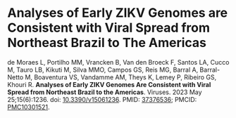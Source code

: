 # Analyses of Early ZIKV Genomes are Consistent with Viral Spread from Northeast Brazil to The Americas

de Moraes L, Portilho MM, Vrancken B, Van den Broeck F, Santos LA, Cucco M, Tauro LB, Kikuti M, Silva MMO, Campos GS, Reis MG, Barral A, Barral-Netto M, Boaventura VS, Vandamme AM, Theys K, Lemey P, Ribeiro GS, Khouri R. **Analyses of Early ZIKV Genomes Are Consistent with Viral Spread from Northeast Brazil to the Americas**. Viruses. 2023 May 25;15(6):1236. doi: [10.3390/v15061236](https://doi.org/10.3390/v15061236). PMID: [37376536](https://pubmed.ncbi.nlm.nih.gov/37376536/); PMCID: [PMC10301521](https://pmc.ncbi.nlm.nih.gov/articles/PMC10301521/).
